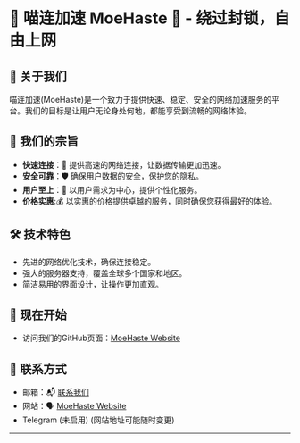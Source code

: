 # 🌟 喵连加速 MoeHaste 🚀 - 绕过封锁，自由上网

## 🌈 关于我们
喵连加速(MoeHaste)是一个致力于提供快速、稳定、安全的网络加速服务的平台。我们的目标是让用户无论身处何地，都能享受到流畅的网络体验。

## 🎯 我们的宗旨
- **快速连接**：🔗 提供高速的网络连接，让数据传输更加迅速。
- **安全可靠**：🛡️ 确保用户数据的安全，保护您的隐私。
- **用户至上**：👥 以用户需求为中心，提供个性化服务。
- **价格实惠**:💰  以实惠的价格提供卓越的服务，同时确保您获得最好的体验。

## 🛠️ 技术特色
- 先进的网络优化技术，确保连接稳定。
- 强大的服务器支持，覆盖全球多个国家和地区。
- 简洁易用的界面设计，让操作更加直观。

## 🤝 现在开始
- 访问我们的GitHub页面：[MoeHaste Website](https://www.secray233.space)

## 📧 联系方式
- 邮箱：📬 [联系我们](mailto:slwyts@foxmail.com)
- 网站：🗣️ [MoeHaste Website](https://www.secray233.space)
- Telegram (未启用)
(网站地址可能随时变更)
---

